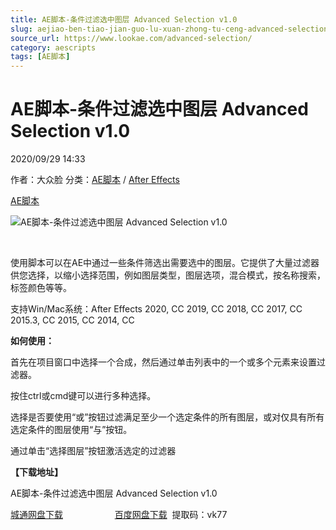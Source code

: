 ```yaml
---
title: AE脚本-条件过滤选中图层 Advanced Selection v1.0
slug: aejiao-ben-tiao-jian-guo-lu-xuan-zhong-tu-ceng-advanced-selection-v1-0
source_url: https://www.lookae.com/advanced-selection/
category: aescripts
tags: [AE脚本]
---
```

# AE脚本-条件过滤选中图层 Advanced Selection v1.0

2020/09/29 14:33

作者：大众脸
分类：[AE脚本](https://www.lookae.com/after-effects/aescripts/) / [After Effects](https://www.lookae.com/after-effects/)

[AE脚本](https://www.lookae.com/tag/ae%e8%84%9a%e6%9c%ac/)

![AE脚本-条件过滤选中图层 Advanced Selection v1.0](https://www.lookae.com/wp-content/uploads/2020/09/Advanced-Selection.jpg "AE脚本-条件过滤选中图层 Advanced Selection v1.0-LookAE.com")

[﻿﻿﻿](https://cloud.video.taobao.com//play/u/705956171/p/1/e/6/t/1/280929169723.mp4)

使用脚本可以在AE中通过一些条件筛选出需要选中的图层。它提供了大量过滤器供您选择，以缩小选择范围，例如图层类型，图层选项，混合模式，按名称搜索，标签颜色等等。

支持Win/Mac系统：After Effects 2020, CC 2019, CC 2018, CC 2017, CC 2015.3, CC 2015, CC 2014, CC

**如何使用：**

首先在项目窗口中选择一个合成，然后通过单击列表中的一个或多个元素来设置过滤器。

按住ctrl或cmd键可以进行多种选择。

选择是否要使用“或”按钮过滤满足至少一个选定条件的所有图层，或对仅具有所有选定条件的图层使用“与”按钮。

通过单击“选择图层”按钮激活选定的过滤器

**【下载地址】**

AE脚本-条件过滤选中图层 Advanced Selection v1.0

[城通网盘下载](https://089u.com/file/680462-463039551)                     [百度网盘下载](https://pan.baidu.com/s/17EWPpZ9AFzpk23usCv3vxA)  提取码：vk77
